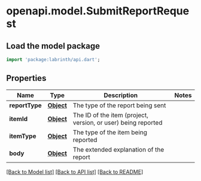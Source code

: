 # openapi.model.SubmitReportRequest

## Load the model package
```dart
import 'package:labrinth/api.dart';
```

## Properties
Name | Type | Description | Notes
------------ | ------------- | ------------- | -------------
**reportType** | [**Object**](.md) | The type of the report being sent | 
**itemId** | [**Object**](.md) | The ID of the item (project, version, or user) being reported | 
**itemType** | [**Object**](Object.md) | The type of the item being reported | 
**body** | [**Object**](.md) | The extended explanation of the report | 

[[Back to Model list]](../README.md#documentation-for-models) [[Back to API list]](../README.md#documentation-for-api-endpoints) [[Back to README]](../README.md)



